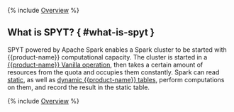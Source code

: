 {% include [Overview](../../../_includes/user-guide/data-processing/spyt/overview-p1.md) %}

## What is SPYT? { #what-is-spyt }

SPYT powered by Apache Spark enables a Spark cluster to be started with {{product-name}} computational capacity.  The cluster is started in a [{{product-name}} Vanilla operation](../../../user-guide/data-processing/operations/vanilla.md), then takes a certain amount of resources from the quota and occupies them constantly.  Spark can read [static](../../../user-guide/storage/static-tables.md), as well as [dynamic {{product-name}} tables](../../dynamic-tables/overview.md), perform computations on them, and record the result in the static table.

{% include [Overview](../../../_includes/user-guide/data-processing/spyt/overview-p2.md) %}
